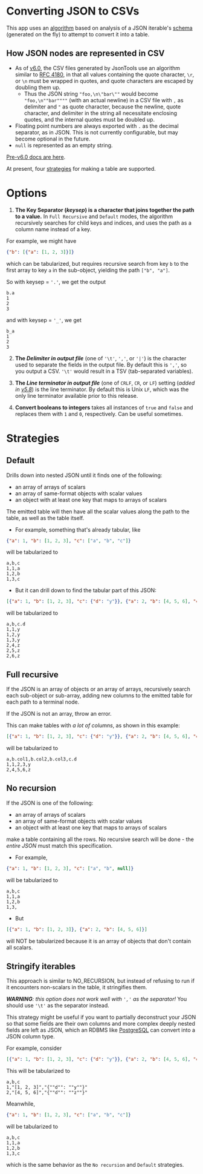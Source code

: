 # Converting JSON to CSVs #
This app uses an [algorithm](https://github.com/molsonkiko/JsonToolsNppPlugin/blob/main/JsonToolsNppPlugin/JSONTools/JsonTabularize.cs) based on analysis of a JSON iterable's [schema](https://github.com/molsonkiko/JsonToolsNppPlugin/blob/main/JsonToolsNppPlugin/JSONTools/JsonSchemaMaker.cs) (generated on the fly) to attempt to convert it into a table.


## How JSON nodes are represented in CSV ##
* As of [v6.0](/CHANGELOG.md#600---2023-12-13), the CSV files generated by JsonTools use an algorithm similar to [RFC 4180](https://www.ietf.org/rfc/rfc4180.txt), in that all values containing the quote character, `\r`, or `\n` must be wrapped in quotes, and quote characters are escaped by doubling them up.
    * Thus the JSON string `"foo,\n\"bar\""` would become `"foo,\n""bar""""` (with an actual newline) in a CSV file with `,` as delimiter and `"` as quote character, because the newline, quote character, and delimiter in the string all necessitate enclosing quotes, and the internal quotes must be doubled up.
* Floating point numbers are always exported with `.` as the decimal separator, as in JSON. This is not currently configurable, but may become optional in the future.
* `null` is represented as an empty string.

[Pre-v6.0 docs are here](https://github.com/molsonkiko/JsonToolsNppPlugin/blob/110cbb7d30c6a48cd2c7cfac3cb65534230b9c86/docs/json-to-csv.md).

At present, four [strategies](#strategies) for making a table are supported.

# Options #
1. __The Key Separator (*keysep*) is a character that joins together the path to a value.__ In `Full Recursive` and `Default` modes, the algorithm recursively searches for child keys and indices, and uses the path as a column name instead of a key.

For example, we might have 

```json
{"b": [{"a": [1, 2, 3]}]}
```
which can be tabularized, but requires recursive search from key `b` to the first array to key `a` in the sub-object, yielding the path
`["b", "a"]`.

 So with keysep = `'.'`, we get the output
```
b.a
1
2
3
```

and with keysep = `'_'`, we get
```
b_a
1
2
3
```

2. __The *Delimiter in output file*__ (one of `'\t'`, `','`, or `'|'`) is the character used to separate the fields in the output file. By default this is `','`, so you output a CSV. `'\t'` would result in a TSV (tab-separated variables).

3. __The *Line terminator in output file*__ (one of `CRLF`, `CR`, or `LF`) setting (*added in [v5.8](/CHANGELOG.md#580---2023-10-09)*) is the line terminator. By default this is Unix `LF`, which was the only line terminator available prior to this release.

4. __Convert booleans to integers__ takes all instances of `true` and `false` and replaces them with `1` and `0`, respectively. Can be useful sometimes.

# Strategies #
## Default ##
Drills down into nested JSON until it finds one of the following:
* an array of arrays of scalars
* an array of same-format objects with scalar values
* an object with at least one key that maps to arrays of scalars

The emitted table will then have all the scalar values along the path to the table, as well as the table itself.
* For example, something that's already tabular, like
```json
{"a": 1, "b": [1, 2, 3], "c": ["a", "b", "c"]}
```
will be tabularized to
```
a,b,c
1,1,a
1,2,b
1,3,c
```

* But it can drill down to find the tabular part of this JSON:
```json
[{"a": 1, "b": [1, 2, 3], "c": {"d": "y"}}, {"a": 2, "b": [4, 5, 6], "c": {"d": "z"}}]
```
will be tabularized to
```
a,b,c.d
1,1,y
1,2,y
1,3,y
2,4,z
2,5,z
2,6,z
```

## Full recursive ##
If the JSON is an array of objects or an array of arrays, recursively search each sub-object or sub-array, adding new columns to the emitted table for each path to a terminal node.

If the JSON is not an array, throw an error.

This can make tables with *a lot of columns*, as shown in this example:
```json
[{"a": 1, "b": [1, 2, 3], "c": {"d": "y"}}, {"a": 2, "b": [4, 5, 6], "c": {"d": "z"}}]
```
will be tabularized to
```
a,b.col1,b.col2,b.col3,c.d
1,1,2,3,y
2,4,5,6,z
```

## No recursion ##
If the JSON is one of the following:
* an array of arrays of scalars
* an array of same-format objects with scalar values
* an object with at least one key that maps to arrays of scalars

make a table containing all the rows. No recursive search will be done - the *entire JSON* must match this specification.

* For example, 
```json
{"a": 1, "b": [1, 2, 3], "c": ["a", "b", null]}
```
will be tabularized to
```
a,b,c
1,1,a
1,2,b
1,3,
```
* But
```json
[{"a": 1, "b": [1, 2, 3]}, {"a": 2, "b": [4, 5, 6]}]
```
will NOT be tabularized because it is an array of objects that don't contain all scalars.

## Stringify iterables ##

This approach is similar to NO_RECURSION, but instead of refusing to run if it encounters
non-scalars in the table, it stringifies them.

*__WARNING__: this option does not work well with `','` as the separator!* You should use `'\t'` as the separator instead.

This strategy might be useful if you want to partially deconstruct your JSON so that some fields are their own columns and more complex deeply nested fields are left as JSON, which an RDBMS like [PostgreSQL](https://www.postgresqltutorial.com/postgresql-tutorial/postgresql-json/) can convert into a JSON column type.

For example, consider
```json
[{"a": 1, "b": [1, 2, 3], "c": {"d": "y"}}, {"a": 2, "b": [4, 5, 6], "c": {"d": "z"}}]
```
This will be tabularized to
```
a,b,c
1,"[1, 2, 3]","{""d"": ""y""}"
2,"[4, 5, 6]","{""d"": ""z""}"
```
Meanwhile,
```json
{"a": 1, "b": [1, 2, 3], "c": ["a", "b", "c"]}
```
will be tabularized to
```
a,b,c
1,1,a
1,2,b
1,3,c
```
which is the same behavior as the `No recursion` and `Default` strategies.